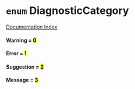 # `enum` DiagnosticCategory

[Documentation Index](../README.md)

#### Warning = <mark>0</mark>



#### Error = <mark>1</mark>



#### Suggestion = <mark>2</mark>



#### Message = <mark>3</mark>



